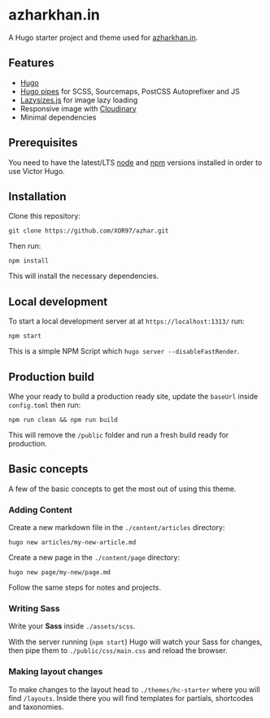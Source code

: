 # azharkhan.in

A Hugo starter project and theme used for [azharkhan.in](https://azharkhan.in/).

## Features

- [Hugo](https://gohugo.io/)
- [Hugo pipes](https://gohugo.io/hugo-pipes/) for SCSS, Sourcemaps, PostCSS Autoprefixer and JS
- [Lazysizes.js](https://github.com/aFarkas/lazysizes) for image lazy loading
- Responsive image with [Cloudinary](https://cloudinary.com/documentation/responsive_images#automating_responsive_images_with_javascript)
- Minimal dependencies

## Prerequisites

You need to have the latest/LTS [node](https://nodejs.org/en/download/) and [npm](https://www.npmjs.com/get-npm) versions installed in order to use Victor Hugo.

## Installation

Clone this repository:

```
git clone https://github.com/XOR97/azhar.git
```

Then run:

```
npm install
```

This will install the necessary dependencies.

## Local development

To start a local development server at at `https://localhost:1313/` run:

```
npm start
```

This is a simple NPM Script which `hugo server --disableFastRender`.

## Production build

Whe your ready to build a production ready site, update the `baseUrl` inside `config.toml` then run:

```
npm run clean && npm run build
```

This will remove the `/public` folder and run a fresh build ready for production.

## Basic concepts

A few of the basic concepts to get the most out of using this theme.

### Adding Content

Create a new markdown file in the `./content/articles` directory:

```
hugo new articles/my-new-article.md
```

Create a new page in the `./content/page` directory:

```
hugo new page/my-new/page.md
```

Follow the same steps for notes and projects.

### Writing Sass

Write your **Sass** inside `./assets/scss`.

With the server running (`npm start`) Hugo will watch your Sass for changes, then pipe them to `./public/css/main.css` and reload the browser.


### Making layout changes

To make changes to the layout head to `./themes/hc-starter` where you will find `/layouts`. Inside there you will find templates for partials, shortcodes and taxonomies.
